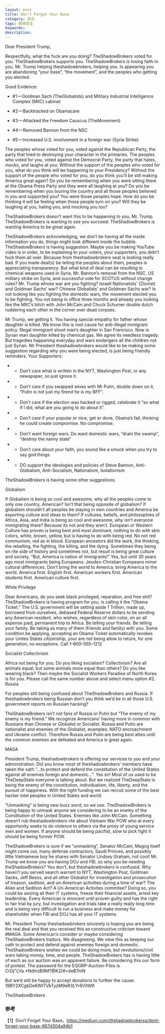```yaml
---
layout: post
title: Don’t Forget Your Base
category: 资讯
tags: 网络安全
keywords:
description:
---
```


Dear President Trump,

Respectfully, what the fuck are you doing? TheShadowBrokers voted for you. TheShadowBrokers supports you. TheShadowBrokers is losing faith in you. Mr. Trump helping theshadowbrokers, helping you. Is appearing you are abandoning “your base”, “the movement”, and the peoples who getting you elected.

Good Evidence:

* #1 — Goldman Sach (TheGlobalists) and Military Industrial Intelligence Complex (MIIC) cabinet

* #2 — Backtracked on Obamacare

* #3 — Attacked the Freedom Causcus (TheMovement)

* #4 — Removed Bannon from the NSC

* #5 — Increased U.S. involvement in a foreign war (Syria Strike)

The peoples whose voted for you, voted against the Republican Party, the party that tried to destroying your character in the primaries. The peoples who voted for you, voted against the Democrat Party, the party that hates, mocks, and laughs at you. Without the support of the peoples who voted for you, what do you think will be happening to your Presidency? Without the support of the people who voted for you, do you think you’ll be still making America great again? Do you be remembering when you were sitting there at the Obama Press Party and they were all laughing at you? Do you be remembering when you touring the country and all those peoples believed in you and supported you? You were those peoples hope. How do you be thinking it will be feeling when those people turn on you? Will they be laughing at you, hating you, and mocking you too?

TheShadowBrokers doesn’t want this to be happening to you, Mr. Trump. TheShadowBrokers is wanting to see you succeed. TheShadowBrokers is wanting America to be great again. 

TheShadowBrokers acknowledging, we don’t be having all the inside information you do, things might look different inside the bubble. TheShadowBrokers is having suggestion. Maybe you be making YouTube video is in order, to be explaining to your voters, your supporters, you didn’t fuck them all over. Because from theshadowbrokers seat is looking really bad. If you made deal(s) be telling the peoples about them, peoples is appreciating transparency. But what kind of deal can be resulting in chemical weapons used in Syria, Mr. Bannon’s removal from the NSC, US military strike on Syria, and successful vote for SCOTUS without change rules? Mr. Trump whose war are you fighting? Israeli Nationalists’ (Zionist) and Goldman Sachs’ war? Chinese Globalists’ and Goldman Sachs war? Is not looking like you fighting the domestic wars, the movement elected you to be fighting. You not being in office three months and already you looking like the MIIC’s bitch with John McCain and Chuck Schumer double dutch ruddering each other in the corner over dead corpses.

Mr Trump, we getting it. You having special empathy for father whose daughter is killed. We know this is root cause for anti-illegal immigrant policy. Illegal immigrant shoot man’s daughter in San Francisco. Now is Syrian man daughter killed by chemical gas. We agree its needless tragedy. But tragedies happening everyday and wars endangers all the children not just Syrian.
Mr President theshadowbrokers would like to be making some suggestion regarding why you were being elected, is just being friendly reminders.
Your Supporters:

* - Don’t care what is written in the NYT, Washington Post, or any newspaper, so just ignore it.

* - Don’t care if you swapped wives with Mr Putin, double down on it, “Putin is not just my firend he is my BFF”.

* - Don’t care if the election was hacked or rigged, celebrate it “so what if I did, what are you going to do about it”.

* - Don’t care if your popular or nice, get er done, Obama’s fail, thinking he could create compromise. No compromise.

* - Don’t want foreign wars, Do want domestic wars, “drain the swamp”, “destroy the nanny state”

* - Don’t care about your faith, you sound like a smuck when you try to say god things

* - DO support the ideologies and policies of Steve Bannon, Anti-Globalism, Anti-Socialism, Nationalism, Isolationism

TheShadowBrokers is having some other suggestions.

Globalism

If Globalism is being so cool and awesome, why all the peoples come to only one country, American? Isn’t that being opposite of globalism? If globalism shouldn’t all peoples be staying in own countries and America be exporting culture and ideas to them? If cultures, beliefs, and philosophies of Africa, Asia, and India is being so cool and awesome, why isn’t everyone immigrating there? Because its not and they aren’t. European or Western Culture has proven is being best and most dominant, nothing to do with skin colors, white, brown, yellow, but is having to do with being red. No not red communism, red as in blood. European ancestors did the work, the thinking, the rebelling, the fighting, the killing, and the dying. Sometimes they being on rite side of history and sometimes not, but result is being great culture and society. “But, America is nation of immigrants!” Yes, but until 30 years ago most immigrants being Europeans. Jeudeo-Christian Europeans minor cultural differences. Don’t bring the world to America, bring America to the world. America first. English first. American workers first. American students first. American culture first.

White Privilege

Dear Americans, do you seek black privileged, reparation, and free shit? TheShadowBrokers is having program for you, is calling it the “Obama Ticket.” The U.S. government will be setting aside 1 Trillion, made up, borrowed from ourselves, debased Federal Reserve dollars to be sending any American resident, who wishes, regardless of skin color, on an all expense paid, permanent trip to Africa. Be telling your friends. Be telling your family. Be taking as many of them (friends and family) with you. Some condition be applying, accepting an Obama Ticket automatically revokes your Unites States citizenship, your are not being allow to return, for one generation, no exceptions. Call 1–800–555–1212

Socialist Collectivism

Africa not being for you. Do you liking socialism? Collectivism? Are all animals equal, but some animals more equal than others? Do you like wearing black? Then maybe the Socialist Workers Paradise of North Korea is for you. Please call the same number above and select menu option #2.
Russia

For peoples still being confused about TheShadowBrokers and Russia. If theshadowbrokers being Russian don’t you think we’d be in all those U.S. government reports on Russian hacking? 

TheShadowBrokers isn’t not fans of Russia or Putin but “The enemy of my enemy is my friend.” We recognize Americans’ having more in common with Russians than Chinese or Globalist or Socialist. Russia and Putin are nationalist and enemies of the Globalist, examples: NATO encroachment and Ukraine conflict. Therefore Russia and Putin are being best allies until the common enemies are defeated and America is great again.

MAGA

President Trump, theshadowbrokers is offering our services to you and your administration. Did you know most of theshadowbrokers’ members have taken the oath “…to protect and defend the constitution of the United States against all enemies foreign and domestic…”. Yes sir! Most of us used to be TheDeepState everyone is talking about. But we realized TheDeepState is being the enemy of the constitution, individualism, life, liberty, and the pursuit of happiness. With the right funding we can recruit some of the best hacker intel peoples in United States and world. 

“Unmasking” is being new buzz word, so we use. TheShadowBrokers is being happy to unmask anyone we considering to be an enemy of the Constitution of the United States. Enemies like John McCain. Something doesn’t rub theshadowbrokers rite about Vietnam War POW who at every opportunity seeks to do violence to others via the proxy of young service men and women. If anyone should be being pacifist, slow to pick fight it should be being former POW. 

TheShadowBrokers is sure if we “unmasking”, Senator McCain, Magog itself might come out, many defense contractors, Saudi Princes, and possibly little Vietnamese boy he shares with Senator Lindsey Graham, not cool! Mr. Trump we know you are having DOJ and FBI, so why you be needing theShadowBrokers? You don’t, but theshadowbrokers is confused. Why haven’t you served search warrant to NYT, Washington Post, Goldman Sacks, Jeff Bezos, and all other Globalist for investigation and prosecution of treason, sedition, and un-American activities during a time of war? The Alien and Sedition Act? A Un-American Activites commitee? Doing so, you could be seizing all their IT systems, freeze their financial assets, arrest key leadership. Every American is innocent until proven guilty and has the right to fair trial by jury, but investigation and trials take a really really long time and is being very difficult to run a business and make money for shareholder when FBI and DOJ has all your IT systems.

Mr. President Trump theshadowbrokers sincerely is hoping you are being the real deal and that you received this as constructive criticism toward #MAGA. Some American’s consider or maybe considering TheShadowBrokers traitors. We disagreeing. We view this as keeping our oath to protect and defend against enemies foreign and domestic. TheShadowBrokers wishes we could be doing more, but revolutions/civil wars taking money, time, and people. TheShadowBrokers has is having little of each as our auction was an apparent failure. Be considering this our form of protest. The password for the EQGRP-Auction-Files is CrDj”(;Va.*NdlnzB9M?@K2)#>deB7mN

But we’d still be happy to accept donations to further the cause. 19BY2XCgbDe6WtTVbTyzM9eR3LYr6VitWK

TheShadowBrokers

### 参考

【1】Don’t Forget Your Base，https://medium.com/@shadowbrokerss/dont-forget-your-base-867d304a94b1